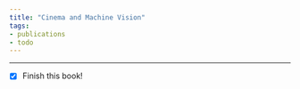 ```yaml
---
title: "Cinema and Machine Vision"
tags:
- publications
- todo
---
```

---

- [x] Finish this book!




